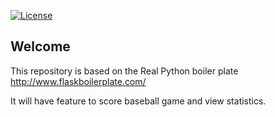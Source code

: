 [![License](https://img.shields.io/badge/License-Apache%202.0-blue.svg)](https://opensource.org/licenses/Apache-2.0)

## Welcome

This repository is based on the Real Python boiler plate http://www.flaskboilerplate.com/

It will have feature to score baseball game and view statistics.
